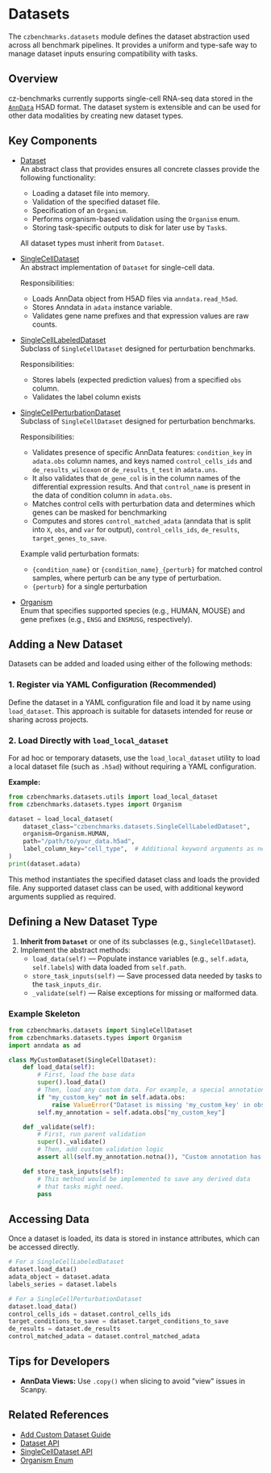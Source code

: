 # Datasets

The `czbenchmarks.datasets` module defines the dataset abstraction used across all benchmark pipelines. It provides a uniform and type-safe way to manage dataset inputs ensuring compatibility with tasks.

## Overview

cz-benchmarks currently supports single-cell RNA-seq data stored in the [`AnnData`](https://anndata.readthedocs.io/en/stable/) H5AD format. The dataset system is extensible and can be used for other data modalities by creating new dataset types.

## Key Components

- [Dataset](../autoapi/czbenchmarks/datasets/dataset/index)  
   An abstract class that provides ensures all concrete classes provide the following functionality:

   - Loading a dataset file into memory.
   - Validation of the specified dataset file.
   - Specification of an `Organism`.
   - Performs organism-based validation using the `Organism` enum.
   - Storing task-specific outputs to disk for later use by `Task`s.

   All dataset types must inherit from `Dataset`.

- [SingleCellDataset](../autoapi/czbenchmarks/datasets/single_cell/index)  
   An abstract implementation of `Dataset` for single-cell data.

   Responsibilities:

   - Loads AnnData object from H5AD files via `anndata.read_h5ad`.
   - Stores Anndata in `adata` instance variable.
   - Validates gene name prefixes and that expression values are raw counts.

- [SingleCellLabeledDataset](../autoapi/czbenchmarks/datasets/single_cell_labeled/index)  
   Subclass of `SingleCellDataset` designed for perturbation benchmarks.

   Responsibilities:

   - Stores labels (expected prediction values) from a specified `obs` column.
   - Validates the label column exists


- [SingleCellPerturbationDataset](../autoapi/czbenchmarks/datasets/single_cell_perturbation/index)  
   Subclass of `SingleCellDataset` designed for perturbation benchmarks.

   Responsibilities:

   - Validates presence of specific AnnData features: `condition_key` in `adata.obs` column names, and keys named `control_cells_ids` and `de_results_wilcoxon` or `de_results_t_test` in `adata.uns`.
   - It also validates that `de_gene_col` is in the column names of the differential expression results. And that `control_name` is present in the data of condition column in `adata.obs`.
   - Matches control cells with perturbation data and determines which genes can be masked for benchmarking
   - Computes and stores `control_matched_adata` (anndata that is split into `X`, `obs`, and `var` for output), `control_cells_ids`, `de_results`, `target_genes_to_save`.

   Example valid perturbation formats:

   - ``{condition_name}`` or ``{condition_name}_{perturb}`` for matched control samples, where perturb can be any type of perturbation.
   - ``{perturb}`` for a single perturbation

- [Organism](../autoapi/czbenchmarks/datasets/types/index)  
   Enum that specifies supported species (e.g., HUMAN, MOUSE) and gene prefixes (e.g., `ENSG` and `ENSMUSG`, respectively).

## Adding a New Dataset

Datasets can be added and loaded using either of the following methods:

### 1. Register via YAML Configuration (Recommended)

Define the dataset in a YAML configuration file and load it by name using `load_dataset`. This approach is suitable for datasets intended for reuse or sharing across projects.

### 2. Load Directly with `load_local_dataset`

For ad hoc or temporary datasets, use the `load_local_dataset` utility to load a local dataset file (such as `.h5ad`) without requiring a YAML configuration.

**Example:**

```python
from czbenchmarks.datasets.utils import load_local_dataset
from czbenchmarks.datasets.types import Organism

dataset = load_local_dataset(
    dataset_class="czbenchmarks.datasets.SingleCellLabeledDataset",
    organism=Organism.HUMAN,
    path="/path/to/your_data.h5ad",
    label_column_key="cell_type",  # Additional keyword arguments as needed
)
print(dataset.adata)
```

This method instantiates the specified dataset class and loads the provided file. Any supported dataset class can be used, with additional keyword arguments supplied as required.

## Defining a New Dataset Type

1. **Inherit from `Dataset`** or one of its subclasses (e.g., `SingleCellDataset`).
2. Implement the abstract methods:
    - `load_data(self)` — Populate instance variables (e.g., `self.adata`, `self.labels`) with data loaded from `self.path`.
    - `store_task_inputs(self)` — Save processed data needed by tasks to the `task_inputs_dir`.
    - `_validate(self)` — Raise exceptions for missing or malformed data.


### Example Skeleton

```python
from czbenchmarks.datasets import SingleCellDataset
from czbenchmarks.datasets.types import Organism
import anndata as ad

class MyCustomDataset(SingleCellDataset):
    def load_data(self):
        # First, load the base data
        super().load_data()
        # Then, load any custom data. For example, a special annotation.
        if "my_custom_key" not in self.adata.obs:
            raise ValueError("Dataset is missing 'my_custom_key' in obs.")
        self.my_annotation = self.adata.obs["my_custom_key"]

    def _validate(self):
        # First, run parent validation
        super()._validate()
        # Then, add custom validation logic
        assert all(self.my_annotation.notna()), "Custom annotation has missing values!"

    def store_task_inputs(self):
        # This method would be implemented to save any derived data
        # that tasks might need.
        pass
```

## Accessing Data

Once a dataset is loaded, its data is stored in instance attributes, which can be accessed directly.

```python
# For a SingleCellLabeledDataset
dataset.load_data()
adata_object = dataset.adata
labels_series = dataset.labels

# For a SingleCellPerturbationDataset
dataset.load_data()
control_cells_ids = dataset.control_cells_ids
target_conditions_to_save = dataset.target_conditions_to_save
de_results = dataset.de_results
control_matched_adata = dataset.control_matched_adata
```

## Tips for Developers

- **AnnData Views:** Use `.copy()` when slicing to avoid "view" issues in Scanpy.

## Related References

- [Add Custom Dataset Guide](../how_to_guides/add_custom_dataset)
- [Dataset API](../autoapi/czbenchmarks/datasets/dataset/index)
- [SingleCellDataset API](../autoapi/czbenchmarks/datasets/single_cell/index)
- [Organism Enum](../autoapi/czbenchmarks/datasets/types/index)

